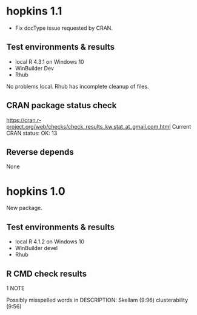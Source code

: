 # hopkins 1.1

* Fix docType issue requested by CRAN.

## Test environments & results

* local R 4.3.1 on Windows 10
* WinBuilder Dev
* Rhub

No problems local. Rhub has incomplete cleanup of files.

## CRAN package status check

https://cran.r-project.org/web/checks/check_results_kw.stat_at_gmail.com.html
Current CRAN status: OK: 13

## Reverse depends

None



# hopkins 1.0

New package.

## Test environments & results

* local R 4.1.2 on Windows 10
* WinBuilder devel
* Rhub

## R CMD check results

1 NOTE

Possibly misspelled words in DESCRIPTION:
  Skellam (9:96)
  clusterability (9:56)
